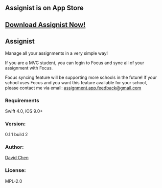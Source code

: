 ## Assignist is on App Store
## [Download Assignist Now!][1]

## Assignist
Manage all your assignments in a very simple way!

If you are a MVC student, you can login to Focus and sync all of your assignment with Focus.

Focus syncing feature will be supporting more schools in the future! If your school uses Focus and you want this feature available for your school, please contact me via email: assignment.app.feedback@gmail.com

### Requirements
Swift 4.0, iOS 9.0+

### Version:
0.1.1 build 2

### Author:
[David Chen][2]

### License:
MPL-2.0

[1]:	https://itunes.apple.com/us/app/assignments/id1281376562
[2]:	http://cwsoft.cc